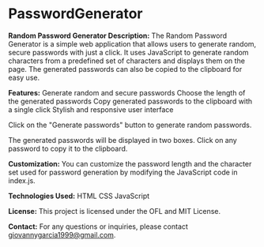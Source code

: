 # PasswordGenerator
**Random Password Generator
Description:**
The Random Password Generator is a simple web application that allows users to generate random, secure passwords with just a click. It uses JavaScript to generate random characters from a predefined set of characters and displays them on the page. The generated passwords can also be copied to the clipboard for easy use.

**Features:**
Generate random and secure passwords
Choose the length of the generated passwords
Copy generated passwords to the clipboard with a single click
Stylish and responsive user interface

Click on the "Generate passwords" button to generate random passwords.

The generated passwords will be displayed in two boxes. Click on any password to copy it to the clipboard.

**Customization:**
You can customize the password length and the character set used for password generation by modifying the JavaScript code in index.js.

**Technologies Used:**
HTML
CSS
JavaScript

**License:**
This project is licensed under the OFL and MIT License.

**Contact:**
For any questions or inquiries, please contact giovannygarcia1999@gmail.com.


